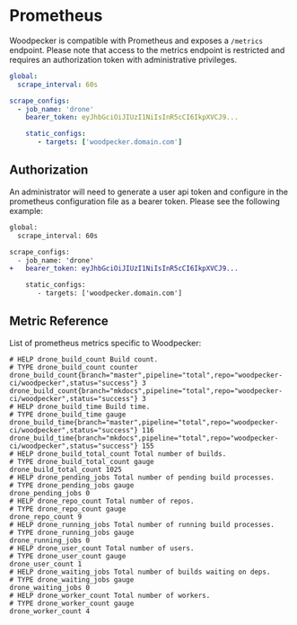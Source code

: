 # Prometheus

Woodpecker is compatible with Prometheus and exposes a `/metrics` endpoint. Please note that access to the metrics endpoint is restricted and requires an authorization token with administrative privileges.

```yaml
global:
  scrape_interval: 60s

scrape_configs:
  - job_name: 'drone'
    bearer_token: eyJhbGciOiJIUzI1NiIsInR5cCI6IkpXVCJ9...

    static_configs:
       - targets: ['woodpecker.domain.com']
```

## Authorization

An administrator will need to generate a user api token and configure in the prometheus configuration file as a bearer token. Please see the following example:

```diff
global:
  scrape_interval: 60s

scrape_configs:
  - job_name: 'drone'
+   bearer_token: eyJhbGciOiJIUzI1NiIsInR5cCI6IkpXVCJ9...

    static_configs:
       - targets: ['woodpecker.domain.com']
```

## Metric Reference

List of prometheus metrics specific to Woodpecker:

```
# HELP drone_build_count Build count.
# TYPE drone_build_count counter
drone_build_count{branch="master",pipeline="total",repo="woodpecker-ci/woodpecker",status="success"} 3
drone_build_count{branch="mkdocs",pipeline="total",repo="woodpecker-ci/woodpecker",status="success"} 3
# HELP drone_build_time Build time.
# TYPE drone_build_time gauge
drone_build_time{branch="master",pipeline="total",repo="woodpecker-ci/woodpecker",status="success"} 116
drone_build_time{branch="mkdocs",pipeline="total",repo="woodpecker-ci/woodpecker",status="success"} 155
# HELP drone_build_total_count Total number of builds.
# TYPE drone_build_total_count gauge
drone_build_total_count 1025
# HELP drone_pending_jobs Total number of pending build processes.
# TYPE drone_pending_jobs gauge
drone_pending_jobs 0
# HELP drone_repo_count Total number of repos.
# TYPE drone_repo_count gauge
drone_repo_count 9
# HELP drone_running_jobs Total number of running build processes.
# TYPE drone_running_jobs gauge
drone_running_jobs 0
# HELP drone_user_count Total number of users.
# TYPE drone_user_count gauge
drone_user_count 1
# HELP drone_waiting_jobs Total number of builds waiting on deps.
# TYPE drone_waiting_jobs gauge
drone_waiting_jobs 0
# HELP drone_worker_count Total number of workers.
# TYPE drone_worker_count gauge
drone_worker_count 4
```
